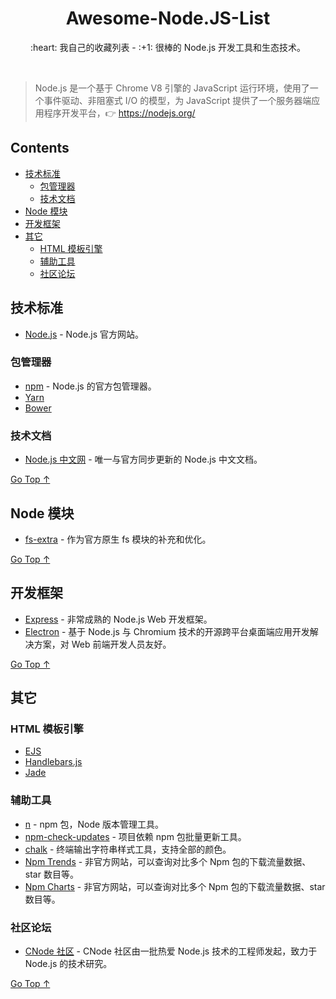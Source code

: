 <div align="center">
  <h1>Awesome-Node.JS-List</h1>

  <p>:heart: 我自己的收藏列表 - :+1: 很棒的 Node.js 开发工具和生态技术。</p>
</div>

<br />

> Node.js 是一个基于 Chrome V8 引擎的 JavaScript 运行环境，使用了一个事件驱动、非阻塞式 I/O 的模型，为 JavaScript 提供了一个服务器端应用程序开发平台，:point_right: https://nodejs.org/

## Contents

- [技术标准](#技术标准)
  - [包管理器](#包管理器)
  - [技术文档](#技术文档)
- [Node 模块](#node-模块)
- [开发框架](#开发框架)
- [其它](#其它)
  - [HTML 模板引擎](#html-模板引擎)
  - [辅助工具](#辅助工具)
  - [社区论坛](#社区论坛)

## 技术标准

- [Node.js](https://nodejs.org/) - Node.js 官方网站。

### 包管理器

- [npm](https://www.npmjs.com/) - Node.js 的官方包管理器。
- [Yarn](https://www.yarnpkg.com/)
- [Bower](https://bower.io/)

### 技术文档

- [Node.js 中文网](http://nodejs.cn/) - 唯一与官方同步更新的 Node.js 中文文档。

[Go Top ↑](#awesome-nodejs-list)

## Node 模块

- [fs-extra](https://github.com/jprichardson/node-fs-extra) - 作为官方原生 fs 模块的补充和优化。

[Go Top ↑](#awesome-nodejs-list)

## 开发框架

- [Express](http://expressjs.com/) - 非常成熟的 Node.js Web 开发框架。
- [Electron](https://electronjs.org/) - 基于 Node.js 与 Chromium 技术的开源跨平台桌面端应用开发解决方案，对 Web 前端开发人员友好。

[Go Top ↑](#awesome-nodejs-list)

## 其它

### HTML 模板引擎

- [EJS](https://ejs.co)
- [Handlebars.js](http://handlebarsjs.com/)
- [Jade](http://jade-lang.com/)

### 辅助工具

- [n](https://github.com/tj/n) - npm 包，Node 版本管理工具。
- [npm-check-updates](https://github.com/tjunnone/npm-check-updates) - 项目依赖 npm 包批量更新工具。
- [chalk](https://github.com/chalk/chalk) - 终端输出字符串样式工具，支持全部的颜色。
- [Npm Trends](https://www.npmtrends.com/) - 非官方网站，可以查询对比多个 Npm 包的下载流量数据、star 数目等。
- [Npm Charts](https://npmcharts.com/) - 非官方网站，可以查询对比多个 Npm 包的下载流量数据、star 数目等。

### 社区论坛

- [CNode 社区](https://cnodejs.org/) - CNode 社区由一批热爱 Node.js 技术的工程师发起，致力于 Node.js 的技术研究。

[Go Top ↑](#awesome-nodejs-list)
